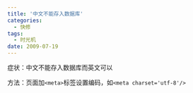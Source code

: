```yaml
---
title: '中文不能存入数据库'
categories:
  - 快修
tags:
  - 时光机
date: 2009-07-19
---
```


症状：中文不能存入数据库而英文可以

方法：页面加`<meta>`标签设置编码，如`<meta charset='utf-8'/>`
